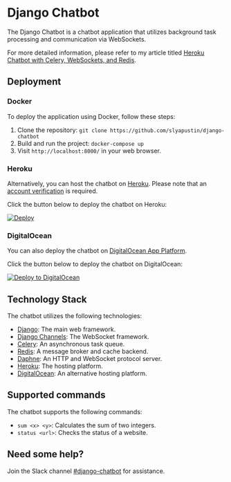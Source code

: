 # Django Chatbot

The Django Chatbot is a chatbot application that utilizes background task processing and communication via WebSockets.

For more detailed information, please refer to my article titled [Heroku Chatbot with Celery, WebSockets, and Redis](https://itnext.io/heroku-chatbot-with-celery-websockets-and-redis-340fcd160f06).

## Deployment
### Docker

To deploy the application using Docker, follow these steps:
1. Clone the repository: `git clone https://github.com/slyapustin/django-chatbot`
2. Build and run the project: `docker-compose up`
3. Visit `http://localhost:8000/` in your web browser.

### Heroku
Alternatively, you can host the chatbot on [Heroku](https://www.heroku.com). Please note that an [account verification](https://devcenter.heroku.com/articles/account-verification) is required.

Click the button below to deploy the chatbot on Heroku:

[![Deploy](https://www.herokucdn.com/deploy/button.svg)](https://heroku.com/deploy)

### DigitalOcean
You can also deploy the chatbot on [DigitalOcean App Platform](https://www.digitalocean.com/products/app-platform/?refcode=08ce1ee690de).

Click the button below to deploy the chatbot on DigitalOcean:

[![Deploy to DigitalOcean](https://www.deploy.digitalocean.com/button.svg)](https://cloud.digitalocean.com/apps/new?repo=https://github.com/slyapustin/django-chatbot&refcode=08ce1ee690de)

## Technology Stack
The chatbot utilizes the following technologies:

- [Django](https://www.djangoproject.com/): The main web framework.
- [Django Channels](https://github.com/django/channels): The WebSocket framework.
- [Celery](http://www.celeryproject.org/): An asynchronous task queue.
- [Redis](https://redis.io/): A message broker and cache backend.
- [Daphne](https://github.com/django/daphne): An HTTP and WebSocket protocol server.
- [Heroku](https://www.heroku.com): The hosting platform.
- [DigitalOcean](https://www.digitalocean.com?refcode=08ce1ee690de): An alternative hosting platform.

## Supported commands
The chatbot supports the following commands:

- `sum <x> <y>`: Calculates the sum of two integers.
- `status <url>`: Checks the status of a website.

## Need some help?
Join the Slack channel [#django-chatbot](https://join.slack.com/t/lyapustin/shared_invite/enQtNzc0MDQ0NjMxMzY2LTNmOTQ0NWM3YTQxYjM2ZGM3NTZiZWE1Y2E4ZGYyNDc2ODc3NzQ3ZWNlNDk3MGEyMWU0MDFiM2ZlYjYzY2I2Zjk) for assistance.